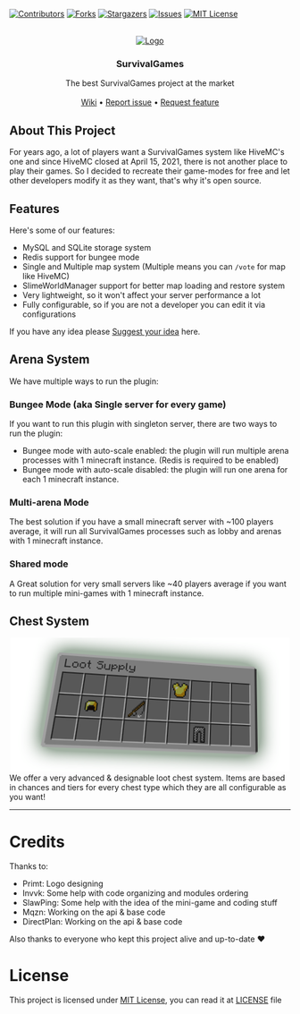 [![Contributors][contributors-shield]][contributors-url]
[![Forks][forks-shield]][forks-url]
[![Stargazers][stars-shield]][stars-url]
[![Issues][issues-shield]][issues-url]
[![MIT License][license-shield]][license-url]

<br />
<div align="center">
  <a href="https://github.com/iiProCraft/SurvivalGames">
    <img src="images/logo.png" alt="Logo">
  </a>

<h3 align="center">SurvivalGames</h3>

  <p align="center">
    The best SurvivalGames project at the market
    <br />
    <br />
    <a href="https://github.com/iiProCraft/SurvivalGames/wiki">Wiki</a>
    •
    <a href="https://github.com/iiProCraft/SurvivalGames/issues/new?assignees=&labels=Requires+Testing&template=bug_report.yml">Report issue</a>
    •
    <a href="https://github.com/iiProCraft/SurvivalGames/issues/new?assignees=&labels=Enhancement&template=feature_request.yml">Request feature</a>
    <br />
  </p>
</div>

## About This Project

For years ago, a lot of players want a SurvivalGames system like HiveMC's one and since HiveMC closed at April 15, 2021, there is not another place to play their games. So I decided to recreate their game-modes for free and let other developers modify it as they want, that's why it's open source.

## Features

Here's some of our features:
* MySQL and SQLite storage system
* Redis support for bungee mode
* Single and Multiple map system (Multiple means you can `/vote` for map like HiveMC)
* SlimeWorldManager support for better map loading and restore system
* Very lightweight, so it won't affect your server performance a lot
* Fully configurable, so if you are not a developer you can edit it via configurations

If you have any idea please [Suggest your idea](https://github.com/iiProCraft/SurvivalGames/issues/new?assignees=&labels=Enhancement&template=feature_request.yml) here.

## Arena System

We have multiple ways to run the plugin:

### Bungee Mode (aka Single server for every game)

If you want to run this plugin with singleton server, there are two ways to run the plugin:

* Bungee mode with auto-scale enabled: the plugin will run multiple arena processes with 1 minecraft instance. (Redis is required to be enabled)
* Bungee mode with auto-scale disabled: the plugin will run one arena for each 1 minecraft instance.

### Multi-arena Mode

The best solution if you have a small minecraft server with ~100 players average, it will run all SurvivalGames processes such as lobby and arenas with 1 minecraft instance.

### Shared mode

A Great solution for very small servers like ~40 players average if you want to run multiple mini-games with 1 minecraft instance.

## Chest System

<div align="center">
  <a href="https://github.com/iiProCraft/SurvivalGames">
    <img src="images/chests.png" alt="Chests">
  </a>
</div>
We offer a very advanced & designable loot chest system. Items are based in chances and tiers for every chest type which they are all configurable as you want!

****

# Credits
Thanks to:
* Primt: Logo designing
* Invvk: Some help with code organizing and modules ordering
* SlawPing: Some help with the idea of the mini-game and coding stuff
* Mqzn: Working on the api & base code
* DirectPlan: Working on the api & base code

Also thanks to everyone who kept this project alive and up-to-date :heart:

# License

This project is licensed under [MIT License](https://opensource.org/licenses/MIT), you can read it at [LICENSE](https://github.com/iiProCraft/SurvivalGames/blob/master/LICENSE) file

<!-- MARKDOWN LINKS & IMAGES -->
<!-- https://www.markdownguide.org/basic-syntax/#reference-style-links -->
[contributors-shield]: https://img.shields.io/github/contributors/iiProCraft/SurvivalGames.svg?style=for-the-badge
[contributors-url]: https://github.com/iiProCraft/SurvivalGames/graphs/contributors
[forks-shield]: https://img.shields.io/github/forks/iiProCraft/SurvivalGames.svg?style=for-the-badge
[forks-url]: https://github.com/iiProCraft/SurvivalGames/network/members
[stars-shield]: https://img.shields.io/github/stars/iiProCraft/SurvivalGames.svg?style=for-the-badge
[stars-url]: https://github.com/iiProCraft/SurvivalGames/stargazers
[issues-shield]: https://img.shields.io/github/issues/iiProCraft/SurvivalGames.svg?style=for-the-badge
[issues-url]: https://github.com/iiProCraft/SurvivalGames/issues
[license-shield]: https://img.shields.io/github/license/iiProCraft/SurvivalGames.svg?style=for-the-badge
[license-url]: https://github.com/iiProCraft/SurvivalGames/blob/master/LICENSE
[product-screenshot]: images/logo.png
